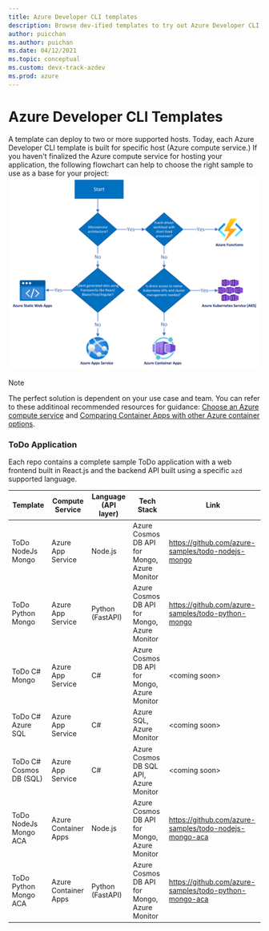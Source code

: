 ```yaml
---
title: Azure Developer CLI templates
description: Browse dev-ified templates to try out Azure Developer CLI using an Application template
author: puicchan
ms.author: puichan
ms.date: 04/12/2021
ms.topic: conceptual
ms.custom: devx-track-azdev
ms.prod: azure
---
```

# Azure Developer CLI Templates

A template can deploy to two or more supported hosts. Today, each Azure Developer CLI template is built for specific host (Azure compute service.) If you haven't finalized the Azure compute service for hosting your application, the following flowchart can help to choose the right sample to use as a base for your project:
!["Host Decision Tree"](media/azure-dev-cli-templates/host-decision-tree.png)

> [!NOTE]
> The perfect solution is dependent on your use case and team. You can refer to these additinoal recommended resources for guidance: [Choose an Azure compute service](/azure/architecture/guide/technology-choices/compute-decision-tree) and [Comparing Container Apps with other Azure container options](https://docs.microsoft.com/en-us/azure/container-apps/compare-options).

### ToDo Application

Each repo contains a complete sample ToDo application with a web frontend built in React.js and the backend API built using a specific `azd` supported language. 

| Template      | Compute Service | Language (API layer) | Tech Stack	 | Link	
| ----------- | ----------| ----------- | --- | --- | 
| ToDo NodeJs Mongo | Azure App Service | Node.js | Azure Cosmos DB API for Mongo, Azure Monitor | https://github.com/azure-samples/todo-nodejs-mongo | 
| ToDo Python Mongo | Azure App Service | Python (FastAPI) | Azure Cosmos DB API for Mongo, Azure Monitor  | https://github.com/azure-samples/todo-python-mongo | 
| ToDo C# Mongo | Azure App Service | C# | Azure Cosmos DB API for Mongo, Azure Monitor | \<coming soon\> |
| ToDo C# Azure SQL | Azure App Service | C# | Azure SQL, Azure Monitor | \<coming soon\> |
| ToDo C# Cosmos DB (SQL) | Azure App Service |  C# | Azure Cosmos DB SQL API, Azure Monitor | \<coming soon\> |
| ToDo NodeJs Mongo ACA | Azure Container Apps | Node.js | Azure Cosmos DB API for Mongo, Azure Monitor | https://github.com/azure-samples/todo-nodejs-mongo-aca | 
| ToDo Python Mongo ACA | Azure Container Apps | Python (FastAPI)|  Azure Cosmos DB API for Mongo, Azure Monitor | https://github.com/azure-samples/todo-python-mongo-aca | 

